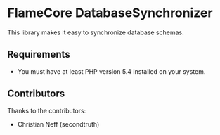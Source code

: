 FlameCore DatabaseSynchronizer
==============================

This library makes it easy to synchronize database schemas.


Requirements
------------

* You must have at least PHP version 5.4 installed on your system.


Contributors
------------

Thanks to the contributors:

* Christian Neff (secondtruth)
